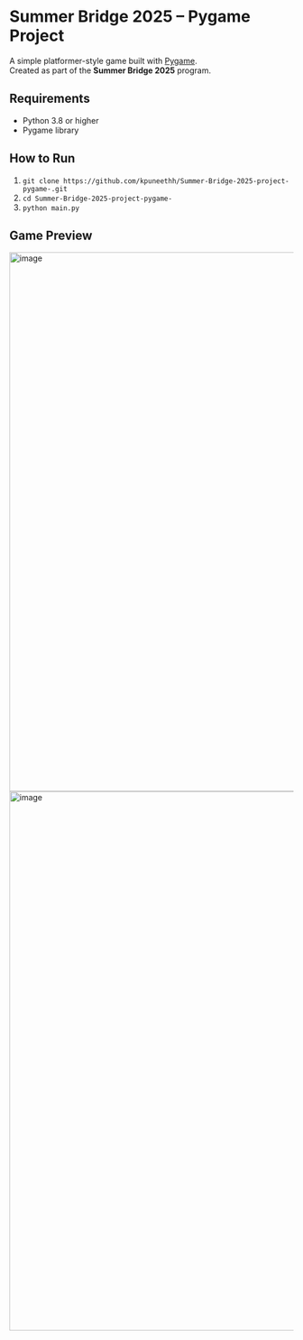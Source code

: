 # Summer Bridge 2025 – Pygame Project

A simple platformer-style game built with [Pygame](https://www.pygame.org/).  
Created as part of the **Summer Bridge 2025** program.

## Requirements
- Python 3.8 or higher  
- Pygame library

## How to Run
  1. ```git clone https://github.com/kpuneethh/Summer-Bridge-2025-project-pygame-.git```
  2. ```cd Summer-Bridge-2025-project-pygame-```
  3. ```python main.py```


## Game Preview

<img width="1470" height="956" alt="image" src="https://github.com/user-attachments/assets/f5ac53ca-9f96-4e27-b69d-e44cec08dd90" />

<img width="1470" height="956" alt="image" src="https://github.com/user-attachments/assets/ac90a671-565c-4b82-b3f7-4c16f993733a" />
